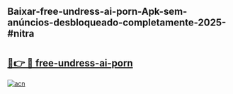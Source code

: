 ## Baixar-free-undress-ai-porn-Apk-sem-anúncios-desbloqueado-completamente-2025-#nitra

# <h2><a href="https://ainizakaria.my?title=free-undress-ai-porn&ref=20M">🔗👉 🔴 free-undress-ai-porn</a></h2>

[![acn](https://github.com/user-attachments/assets/0f9c940e-d8b0-45ae-aac7-cd30a18b3e1c)](https://ainizakaria.my?title=free-undress-ai-porn&ref=20M)

